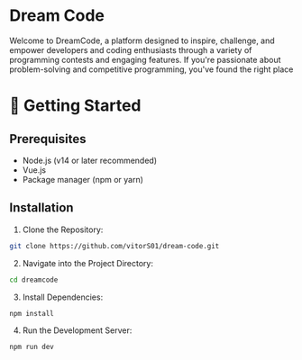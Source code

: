 # Dream Code

 Welcome to DreamCode, a platform designed to inspire, challenge, and empower developers and coding enthusiasts through a variety of programming contests and engaging features. If you're passionate about problem-solving and competitive programming, you've found the right place

# 🚀 Getting Started

## Prerequisites

* Node.js (v14 or later recommended)
* Vue.js
* Package manager (npm or yarn)

## Installation

1. Clone the Repository:

  ``` bash
  git clone https://github.com/vitorS01/dream-code.git
  ```

2. Navigate into the Project Directory:

  ```bash
  cd dreamcode
  ```

3. Install Dependencies:

  ```bash
  npm install
  ```

4. Run the Development Server:

  ```bash
  npm run dev
  ```
